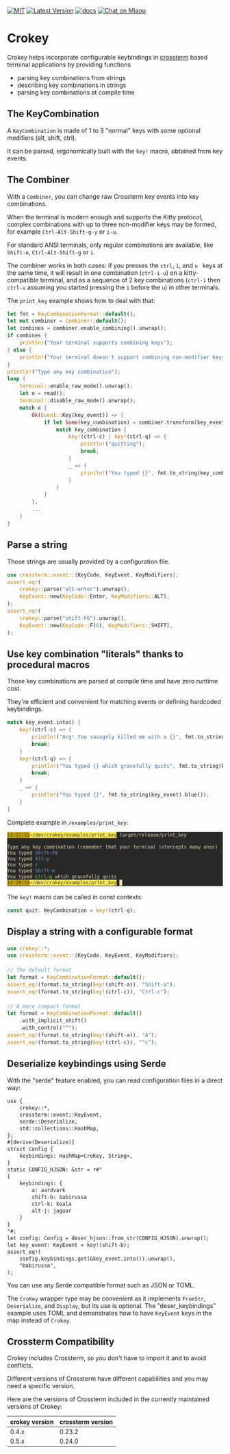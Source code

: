 [![MIT][s2]][l2] [![Latest Version][s1]][l1] [![docs][s3]][l3] [![Chat on Miaou][s4]][l4]

[s1]: https://img.shields.io/crates/v/crokey.svg
[l1]: https://crates.io/crates/crokey

[s2]: https://img.shields.io/badge/license-MIT-blue.svg
[l2]: LICENSE

[s3]: https://docs.rs/crokey/badge.svg
[l3]: https://docs.rs/crokey/

[s4]: https://miaou.dystroy.org/static/shields/room.svg
[l4]: https://miaou.dystroy.org/3490?crokey

# Crokey

Crokey helps incorporate configurable keybindings in [crossterm](https://github.com/crossterm-rs/crossterm)
based terminal applications by providing functions
- parsing key combinations from strings
- describing key combinations in strings
- parsing key combinations at compile time

## The KeyCombination

A `KeyCombination` is made of 1 to 3 "normal" keys with some optional modifiers (alt, shift, ctrl).

It can be parsed, ergonomically built with the `key!` macro, obtained from key events.

## The Combiner

With a `Combiner`, you can change raw Crossterm key events into key combinations.

When the terminal is modern enough and supports the Kitty protocol, complex combinations with up to three non-modifier keys may be formed, for example `Ctrl-Alt-Shift-g-y` or `i-u`.

For standard ANSI terminals, only regular combinations are available, like `Shift-o`, `Ctrl-Alt-Shift-g` or `i`.

The combiner works in both cases:
if you presses the `ctrl`, `i`, and `u ` keys at the same time, it will result in one combination (`ctrl-i-u`) on a kitty-compatible terminal, and as a sequence of 2 key combinations (`ctrl-i` then `ctrl-u` assuming you started pressing the `i` before the `u`) in other terminals.

The `print_key` example shows how to deal with that:

```rust
let fmt = KeyCombinationFormat::default();
let mut combiner = Combiner::default();
let combines = combiner.enable_combining().unwrap();
if combines {
    println!("Your terminal supports combining keys");
} else {
    println!("Your terminal doesn't support combining non-modifier keys");
}
println!("Type any key combination");
loop {
    terminal::enable_raw_mode().unwrap();
    let e = read();
    terminal::disable_raw_mode().unwrap();
    match e {
        Ok(Event::Key(key_event)) => {
            if let Some(key_combination) = combiner.transform(key_event) {
                match key_combination {
                    key!(ctrl-c) | key!(ctrl-q) => {
                        println!("quitting");
                        break;
                    }
                    _ => {
                        println!("You typed {}", fmt.to_string(key_combination));
                    }
                }
            }
        },
        ...
    }
}
```

## Parse a string

Those strings are usually provided by a configuration file.

```rust
use crossterm::event::{KeyCode, KeyEvent, KeyModifiers};
assert_eq!(
    crokey::parse("alt-enter").unwrap(),
    KeyEvent::new(KeyCode::Enter, KeyModifiers::ALT),
);
assert_eq!(
    crokey::parse("shift-F6").unwrap(),
    KeyEvent::new(KeyCode::F(6), KeyModifiers::SHIFT),
);
```

## Use key combination "literals" thanks to procedural macros

Those key combinations are parsed at compile time and have zero runtime cost.

They're efficient and convenient for matching events or defining hardcoded keybindings.

```rust
match key_event.into() {
    key!(ctrl-c) => {
        println!("Arg! You savagely killed me with a {}", fmt.to_string(key_event).red());
        break;
    }
    key!(ctrl-q) => {
        println!("You typed {} which gracefully quits", fmt.to_string(key_event).green());
        break;
    }
    _ => {
        println!("You typed {}", fmt.to_string(key_event).blue());
    }
}
```

Complete example in `/examples/print_key`:

![print_key](doc/print_key.png)

The `key!` macro can be called in const contexts:

```rust
const quit: KeyCombination = key!(ctrl-q);
```

## Display a string with a configurable format

```rust
use crokey::*;
use crossterm::event::{KeyCode, KeyEvent, KeyModifiers};

// The default format
let format = KeyCombinationFormat::default();
assert_eq!(format.to_string(key!(shift-a)), "Shift-a");
assert_eq!(format.to_string(key!(ctrl-c)), "Ctrl-c");

// A more compact format
let format = KeyCombinationFormat::default()
    .with_implicit_shift()
    .with_control("^");
assert_eq!(format.to_string(key!(shift-a)), "A");
assert_eq!(format.to_string(key!(ctrl-c)), "^c");
```

## Deserialize keybindings using Serde

With the "serde" feature enabled, you can read configuration files in a direct way:

```
use {
    crokey::*,
    crossterm::event::KeyEvent,
    serde::Deserialize,
    std::collections::HashMap,
};
#[derive(Deserialize)]
struct Config {
    keybindings: HashMap<CroKey, String>,
}
static CONFIG_HJSON: &str = r#"
{
    keybindings: {
        a: aardvark
        shift-b: babirussa
        ctrl-k: koala
        alt-j: jaguar
    }
}
"#;
let config: Config = deser_hjson::from_str(CONFIG_HJSON).unwrap();
let key_event: KeyEvent = key!(shift-b);
assert_eq!(
    config.keybindings.get(&key_event.into()).unwrap(),
    "babirussa",
);
```

You can use any Serde compatible format such as JSON or TOML.

The `CroKey` wrapper type may be convenient as it implements `FromStr`,
`Deserialize`, and `Display`, but its use is optional. The "deser_keybindings" example
uses TOML and demonstrates how to have `KeyEvent` keys in the map instead of `Crokey`.

## Crossterm Compatibility

Crokey includes Crossterm, so you don't have to import it and to avoid conflicts.

Different versions of Crossterm have different capabilities and you may need a specific version.

Here are the versions of Crossterm included in the currently maintained versions of Crokey:

| crokey version | crossterm version |
|----------------|-------------------|
|  0.4.x         |  0.23.2           |
|  0.5.x         |  0.24.0           |

